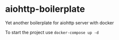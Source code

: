 # aiohttp-boilerplate
Yet another boilerplate for aiohttp server with docker

To start the project use `docker-compose up -d`
